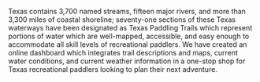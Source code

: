 Texas contains 3,700 named streams, fifteen major rivers, and more than 3,300 miles of coastal shoreline; seventy-one sections of these Texas waterways have been designated as Texas Paddling Trails which represent portions of water which are well-mapped, accessible, and easy enough to accommodate all skill levels of recreational paddlers. We have created an online dashboard which integrates trail descriptions and maps, current water conditions, and current weather information in a one-stop shop for Texas recreational paddlers looking to plan their next adventure.

